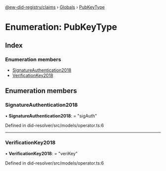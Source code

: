 [@ew-did-registry/claims](../README.md) › [Globals](../globals.md) › [PubKeyType](pubkeytype.md)

# Enumeration: PubKeyType

## Index

### Enumeration members

* [SignatureAuthentication2018](pubkeytype.md#signatureauthentication2018)
* [VerificationKey2018](pubkeytype.md#verificationkey2018)

## Enumeration members

###  SignatureAuthentication2018

• **SignatureAuthentication2018**: = "sigAuth"

Defined in did-resolver/src/models/operator.ts:6

___

###  VerificationKey2018

• **VerificationKey2018**: = "veriKey"

Defined in did-resolver/src/models/operator.ts:6
